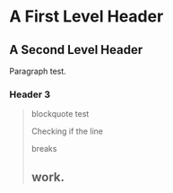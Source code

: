 A First Level Header
====================

A Second Level Header
---------------------

Paragraph test.

### Header 3

>blockquote test
>
>Checking if the line
>
>breaks
> ## work.